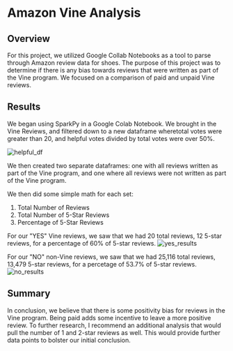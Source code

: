 # Amazon Vine Analysis

## Overview
For this project, we utilized Google Collab Notebooks as a tool to parse through Amazon review data for shoes. The purpose of this project was to determine if there is any bias towards reviews that were written as part of the Vine program. We focused on a comparison of paid and unpaid Vine reviews.

## Results
We began using SparkPy in a Google Colab Notebook. We brought in the Vine Reviews, and filtered down to a new dataframe wheretotal votes were greater than 20, and helpful votes divided by total votes were over 50%.

![helpful_df]()

We then created two separate dataframes: one with all reviews written as part of the Vine program, and one where all reviews were not written as part of the Vine program.

We then did some simple math for each set:
1. Total Number of Reviews
2. Total Number of 5-Star Reviews
3. Percentage of 5-Star Reviews

For our "YES" Vine reviews, we saw that we had 20 total reviews, 12 5-star reviews, for a percentage of 60% of 5-star reviews.
![yes_results]()

For our "NO" non-Vine reviews, we saw that we had 25,116 total reviews, 13,479 5-star reviews, for a percetage of 53.7% of 5-star reviews.
![no_results]()

## Summary

In conclusion, we believe that there is some positivity bias for reviews in the Vine program. Being paid adds some incentive to leave a more positive review. To further research, I recommend an additional analysis that would pull the number of 1 and 2-star reviews as well. This would provide further data points to bolster our initial conclusion.